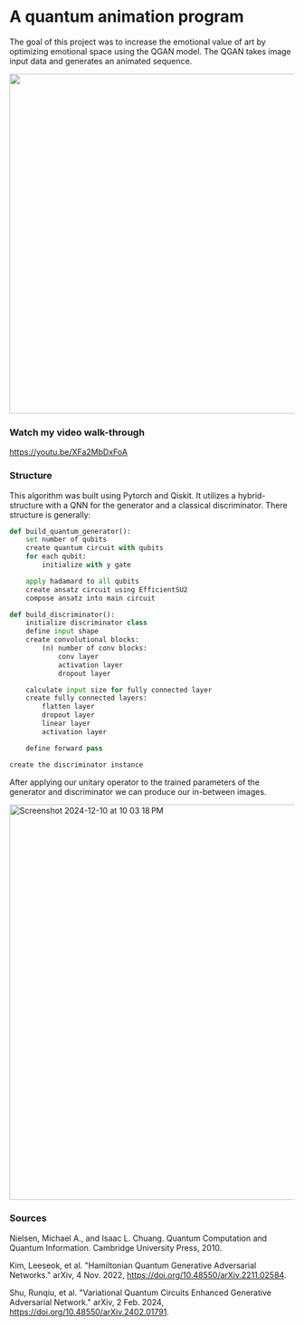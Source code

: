 # A quantum animation program
The goal of this project was to increase the emotional value of art by optimizing emotional space using the QGAN model. The QGAN takes image input data and generates an animated sequence. 

<img src="https://github.com/user-attachments/assets/fe9609c5-6cb8-4601-ad6e-7c70e04fcb3c" width="700" height="600"/>

### Watch my video walk-through
https://youtu.be/XFa2MbDxFoA

### Structure 
This algorithm was built using Pytorch and Qiskit. It utilizes a hybrid-structure with a QNN for the generator and a classical discriminator. There structure is generally:

```python
def build_quantum_generator():
    set number of qubits
    create quantum circuit with qubits
    for each qubit:
        initialize with y gate

    apply hadamard to all qubits
    create ansatz circuit using EfficientSU2
    compose ansatz into main circuit
```

```python
def build_discriminator():
    initialize discriminator class
    define input shape
    create convolutional blocks:
        (n) number of conv blocks:
            conv layer
            activation layer
            dropout layer

    calculate input size for fully connected layer
    create fully connected layers:
        flatten layer
        dropout layer
        linear layer
        activation layer

    define forward pass

create the discriminator instance
```
After applying our unitary operator to the trained parameters of the generator and discriminator we can produce our in-between images. 

<img width="698" alt="Screenshot 2024-12-10 at 10 03 18 PM" src="https://github.com/user-attachments/assets/a4deb9fb-b8e8-4c0d-8804-7c4c21255703">

### Sources 
Nielsen, Michael A., and Isaac L. Chuang. Quantum Computation and
Quantum Information. Cambridge University Press, 2010.

Kim, Leeseok, et al. "Hamiltonian Quantum Generative Adversarial Networks." arXiv, 4 Nov. 2022, https://doi.org/10.48550/arXiv.2211.02584.

Shu, Runqiu, et al. "Variational Quantum Circuits Enhanced Generative Adversarial Network." arXiv, 2 Feb. 2024, https://doi.org/10.48550/arXiv.2402.01791.


